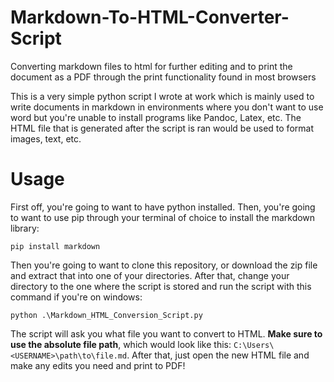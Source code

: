 # Markdown-To-HTML-Converter-Script
Converting markdown files to html for further editing and to print the document as a PDF through the print functionality found in most browsers

This is a very simple python script I wrote at work which is mainly used to write documents in markdown in environments where you don't want to use word but you're unable to install programs like Pandoc, Latex, etc. The HTML file that is generated after the script is ran would be used to format images, text, etc. 

# Usage
First off, you're going to want to have python installed. Then, you're going to want to use pip through your terminal of choice to install the markdown library:

```
pip install markdown
```

Then you're going to want to clone this repository, or download the zip file and extract that into one of your directories. After that, change your directory to the one where the script is stored and run the script with this command if you're on windows:

```
python .\Markdown_HTML_Conversion_Script.py
```

The script will ask you what file you want to convert to HTML. **Make sure to use the absolute file path**, which would look like this: `C:\Users\<USERNAME>\path\to\file.md`. After that, just open the new HTML file and make any edits you need and print to PDF!
